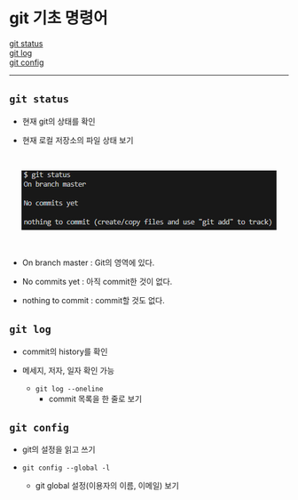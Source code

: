 # git 기초 명령어

[git status](#git-status)   
[git log](#git-log)   
[git config](#git-config)   

---
## `git status`
- 현재 git의 상태를 확인

- 현재 로컬 저장소의 파일 상태 보기   
<br />

<div align='center'>

![git_status](./images/git_status_2.png)

</div>   
<br />   

- On branch master : Git의 영역에 있다.   

- No commits yet : 아직 commit한 것이 없다.

- nothing to commit : commit할 것도 없다.

## `git log`
- commit의 history를 확인

- 메세지, 저자, 일자 확인 가능
  - `git log --oneline`
    - commit 목록을 한 줄로 보기

## `git config`
- git의 설정을 읽고 쓰기

- `git config --global -l`
  - git global 설정(이용자의 이름, 이메일) 보기